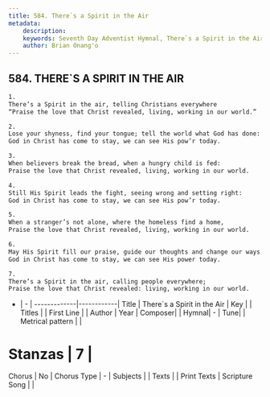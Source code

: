 ```yaml
---
title: 584. There`s a Spirit in the Air
metadata:
    description: 
    keywords: Seventh Day Adventist Hymnal, There`s a Spirit in the Air, , 
    author: Brian Onang'o
---
```



## 584. THERE`S A SPIRIT IN THE AIR

```txt
1.
There’s a Spirit in the air, telling Christians everywhere
“Praise the love that Christ revealed, living, working in our world.”

2.
Lose your shyness, find your tongue; tell the world what God has done:
God in Christ has come to stay, we can see His pow’r today.

3.
When believers break the bread, when a hungry child is fed:
Praise the love that Christ revealed, living, working in our world.

4.
Still His Spirit leads the fight, seeing wrong and setting right:
God in Christ has come to stay, we can see His pow’r today.

5.
When a stranger’s not alone, where the homeless find a home,
Praise the love that Christ revealed, living, working in our world.

6.
May His Spirit fill our praise, guide our thoughts and change our ways.
God in Christ has come to stay, we can see His power today.

7.
There’s a Spirit in the air, calling people everywhere;
Praise the love that Christ revealed: living, working in our world.
```

- |   -  |
-------------|------------|
Title | There`s a Spirit in the Air |
Key |  |
Titles |  |
First Line |  |
Author | 
Year | 
Composer|  |
Hymnal|  - |
Tune|  |
Metrical pattern | |
# Stanzas | 7 |
Chorus | No |
Chorus Type | - |
Subjects |  |
Texts |  |
Print Texts | 
Scripture Song |  |
  
